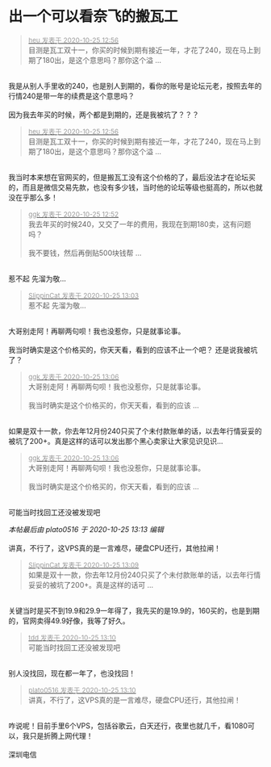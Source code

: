 # 出一个可以看奈飞的搬瓦工


<div class="quote"><blockquote><font size="2"><a href="https://www.hostloc.com/forum.php?mod=redirect&amp;goto=findpost&amp;pid=9349503&amp;ptid=758238" target="_blank"><font color="#999999">heu 发表于 2020-10-25 12:56</font></a></font><br />
目测是瓦工双十一，你买的时候到期有接近一年，才花了240，现在马上到期了180出，是这个意思吗？那你这个溢 ...</blockquote></div><br />
我是从别人手里收的240，也是别人到期的，看你的账号是论坛元老，按照去年的行情240是带一年的续费是这个意思吗？<br />
<br />
因为我去年买的时候，两个都是到期的，还是我被坑了？？？

<div class="quote"><blockquote><font size="2"><a href="https://www.hostloc.com/forum.php?mod=redirect&amp;goto=findpost&amp;pid=9349503&amp;ptid=758238" target="_blank"><font color="#999999">heu 发表于 2020-10-25 12:56</font></a></font><br />
目测是瓦工双十一，你买的时候到期有接近一年，才花了240，现在马上到期了180出，是这个意思吗？那你这个溢 ...</blockquote></div><br />
我当时本来想在官网买的，但是搬瓦工没有这个价格的了，最后没法才在论坛买的，而且是微信交易先款，也没有多少钱，当时他的论坛等级也挺高的，所以也就没在乎那么多！

<div class="quote"><blockquote><font size="2"><a href="https://www.hostloc.com/forum.php?mod=redirect&amp;goto=findpost&amp;pid=9349491&amp;ptid=758238" target="_blank"><font color="#999999">ggk 发表于 2020-10-25 12:52</font></a></font><br />
我去年买的时候240，又交了一年的费用，我现在到期180卖，这有问题吗？<br />
<br />
我不要钱，然后再倒贴500块钱帮 ...</blockquote></div><br />
惹不起 先溜为敬...

<div class="quote"><blockquote><font size="2"><a href="https://www.hostloc.com/forum.php?mod=redirect&amp;goto=findpost&amp;pid=9349530&amp;ptid=758238" target="_blank"><font color="#999999">SlippinCat 发表于 2020-10-25 13:03</font></a></font><br />
惹不起 先溜为敬...</blockquote></div><br />
大哥别走阿！再聊两句呗！我也没惹你，只是就事论事。<br />
<br />
我当时确实是这个价格买的，你天天看，看到的应该不止一个吧？ 还是说我被坑了？

<div class="quote"><blockquote><font size="2"><a href="https://www.hostloc.com/forum.php?mod=redirect&amp;goto=findpost&amp;pid=9349540&amp;ptid=758238" target="_blank"><font color="#999999">ggk 发表于 2020-10-25 13:06</font></a></font><br />
大哥别走阿！再聊两句呗！我也没惹你，只是就事论事。<br />
<br />
我当时确实是这个价格买的，你天天看，看到的应该 ...</blockquote></div><br />
如果是双十一款，你去年12月份240只买了个未付款账单的话，以去年行情妥妥的被坑了200+。真是这样的话可以发出那个黑心卖家让大家见识见识...

<div class="quote"><blockquote><font size="2"><a href="https://www.hostloc.com/forum.php?mod=redirect&amp;goto=findpost&amp;pid=9349540&amp;ptid=758238" target="_blank"><font color="#999999">ggk 发表于 2020-10-25 13:06</font></a></font><br />
大哥别走阿！再聊两句呗！我也没惹你，只是就事论事。<br />
<br />
我当时确实是这个价格买的，你天天看，看到的应该 ...</blockquote></div><br />
可能当时找回工还没被发现吧

<i class="pstatus"> 本帖最后由 plato0516 于 2020-10-25 13:13 编辑 </i><br />
<br />
讲真，不行了，这VPS真的是一言难尽，硬盘CPU还行，其他拉闸！<br />
<img id="aimg_U207R" onclick="zoom(this, this.src, 0, 0, 0)" class="zoom" src="https://i.loli.net/2020/10/25/RGvH5QlWfaT1m94.jpg" onmouseover="img_onmouseoverfunc(this)" onload="thumbImg(this)" border="0" alt="" />

<div class="quote"><blockquote><font size="2"><a href="https://www.hostloc.com/forum.php?mod=redirect&amp;goto=findpost&amp;pid=9349545&amp;ptid=758238" target="_blank"><font color="#999999">SlippinCat 发表于 2020-10-25 13:09</font></a></font><br />
如果是双十一款，你去年12月份240只买了个未付款账单的话，以去年行情妥妥的被坑了200+。真是这样的话可 ...</blockquote></div><br />
关键当时是买不到19.9和29.9一年得了，我先买的是19.9的，160买的，也是到期的，官网卖得49.9好像，我等了好久。

<div class="quote"><blockquote><font size="2"><a href="https://www.hostloc.com/forum.php?mod=redirect&amp;goto=findpost&amp;pid=9349547&amp;ptid=758238" target="_blank"><font color="#999999">tdd 发表于 2020-10-25 13:10</font></a></font><br />
可能当时找回工还没被发现吧</blockquote></div><br />
别人没找回，现在都一年了，也没找回！

<div class="quote"><blockquote><font size="2"><a href="https://www.hostloc.com/forum.php?mod=redirect&amp;goto=findpost&amp;pid=9349548&amp;ptid=758238" target="_blank"><font color="#999999">plato0516 发表于 2020-10-25 13:10</font></a></font><br />
讲真，不行了，这VPS真的是一言难尽，硬盘CPU还行，其他拉闸！</blockquote></div><br />
咋说呢！目前手里6个VPS，包括谷歌云，白天还行，夜里也就几千，看1080可以，我只是折腾上网代理！<br />
<br />
深圳电信
